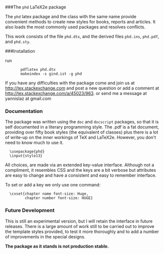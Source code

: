 ###The `phd` LaTeX2e package

The `phd` latex package and the class with the same name provide
convenient methods to create new styles for books, reports
and articles. It also loads the most commonly used packages
and resolves conflicts.

This work consists of the file  `phd.dtx`,
and the derived files   `phd.ins`,  `phd.pdf`, and `phd.sty`.

###Installation

run

           pdflatex phd.dtx
           makeindex -s gind.ist -g phd

If you have any difficulties with the package come and join us at
http://tex.stackexchange.com and post a new question or
add a comment at http://tex.stackexchange.com/a/45023/963.
or send me a message at  yannislaz at gmail.com

### Documentation

The package was written using the `doc` and `docscript` packages,
so that it is self documented in a literary programming style.
The .pdf is a fat document, providing over fifty book styles (the
equivalent of classes) plus there is a lot of write-up on the inner
workings of TeX and LaTeX2e. However, you don't need to know much
to use it.

      \usepackage{phd}
      \input{style13}

All choices, are made via an extended key-value interface.
Although not a compliment, it resembles CSS and the keys are a bit verbose but
attributes are easy to change and have a consistent and easy to remember interface.

To set or add a key we only use one command:

      \cxset{chapter name font-size: Huge,
             chapter number font-size: HUGE}

### Future Development

This is still an experimental version, but I will retain the
interface in future releases. There is a large amount of
work still to be carried out to improve the template styles
provided, to test it more thoroughly and to add a number of
improvements in the special designs.

__The package as it stands is not production stable.__







